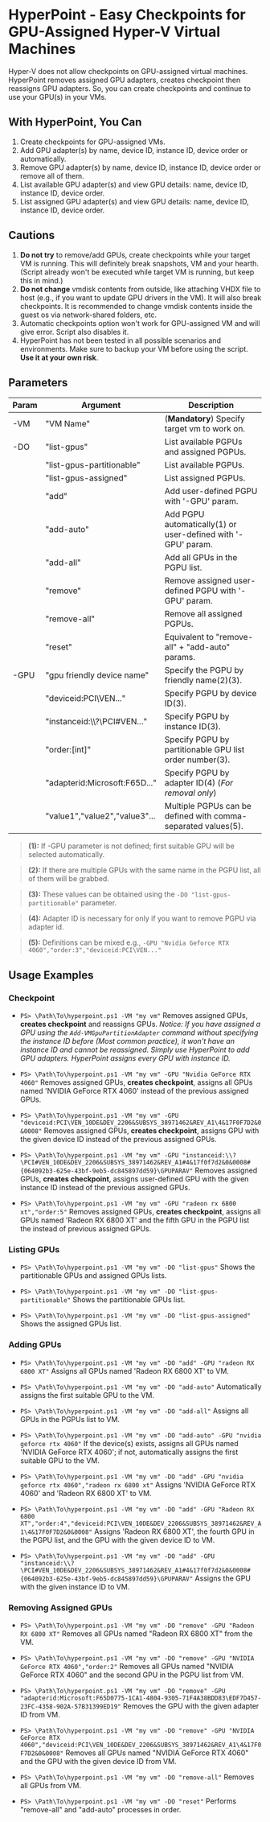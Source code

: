 # HyperPoint - Easy Checkpoints for GPU-Assigned Hyper-V Virtual Machines

Hyper-V does not allow checkpoints on GPU-assigned virtual machines. HyperPoint removes assigned GPU adapters, creates checkpoint then reassigns GPU adapters. So, you can create checkpoints and continue to use your GPU(s) in your VMs.



## With HyperPoint, You Can
1) Create checkpoints for GPU-assigned VMs.
2) Add GPU adapter(s) by name, device ID, instance ID, device order or automatically.
3) Remove GPU adapter(s) by name, device ID, instance ID, device order or remove all of them.
4) List available GPU adapter(s) and view GPU details: name, device ID, instance ID, device order.
5) List assigned GPU adapter(s) and view GPU details: name, device ID, instance ID, device order.



## Cautions
1) **Do not try** to remove/add GPUs, create checkpoints while your target VM is running. This will definitely break snapshots, VM and your hearth. (Script already won't be executed while target VM is running, but keep this in mind.)
2) **Do not change** vmdisk contents from outside, like attaching VHDX file to host (e.g., if you want to update GPU drivers in the VM). It will also break checkpoints. It is recommended to change vmdisk contents inside the guest os via network-shared folders, etc.
3) Automatic checkpoints option won't work for GPU-assigned VM and will give error. Script also disables it.
4) HyperPoint has not been tested in all possible scenarios and environments. Make sure to backup your VM before using the script. **Use it at your own risk**.




## Parameters
| Param | Argument                      | Description                                                    |
|-------|-------------------------------|----------------------------------------------------------------|
| -VM   | "VM Name"                     | (**Mandatory**) Specify target vm to work on.                  |
| -DO   | "list-gpus"                   | List available PGPUs and assigned PGPUs.                       |
|       | "list-gpus-partitionable"     | List available PGPUs.                                          |
|       | "list-gpus-assigned"          | List assigned PGPUs.                                           |
|       | "add"                         | Add user-defined PGPU with '-GPU' param.                       |
|       | "add-auto"                    | Add PGPU automatically(1) or user-defined with '-GPU' param.   |
|       | "add-all"                     | Add all GPUs in the PGPU list.                                 |
|       | "remove"                      | Remove assigned user-defined PGPU with '-GPU' param.           |
|       | "remove-all"                  | Remove all assigned PGPUs.                                     |
|       | "reset"                       | Equivalent to "remove-all" + "add-auto" params.                |
| -GPU  | "gpu friendly device name"    | Specify the  PGPU by friendly name(2)(3).                      |
|       | "deviceid:PCI\VEN..."         | Specify PGPU by device ID(3).                                  |
|       | "instanceid:\\\\?\PCI#VEN..." | Specify PGPU by instance ID(3).                                |
|       | "order:[int]"                 | Specify PGPU by partitionable GPU list order number(3).        |
|       | "adapterid:Microsoft:F65D..." | Specify PGPU by adapter ID(4) (*For removal only*)             |
|       | "value1","value2","value3"... | Multiple PGPUs can be defined with comma-separated values(5).  |

> **(1):** If -GPU parameter is not defined; first suitable GPU will be selected automatically.

> **(2):** If there are multiple GPUs with the same name in the PGPU list, all of them will be grabbed.

> **(3):** These values can be obtained using the `-DO "list-gpus-partitionable"` parameter.

> **(4):** Adapter ID is necessary for only if you want to remove PGPU via adapter id.

> **(5):** Definitions can be mixed e.g., `-GPU "Nvidia Geforce RTX 4060","order:3","deviceid:PCI\VEN..."`



## Usage Examples

### Checkpoint

- `PS> \Path\To\hyperpoint.ps1 -VM "my vm"`
Removes assigned GPUs, **creates checkpoint** and reassigns GPUs.
*Notice: If you have assigned a GPU using the `Add-VMGpuPartitionAdapter` command without specifying the instance ID before (Most common practice), it won't have an instance ID and cannot be reassigned. Simply use HyperPoint to add GPU adapters. HyperPoint assigns every GPU with instance ID.*

- `PS> \Path\To\hyperpoint.ps1 -VM "my vm" -GPU "Nvidia GeForce RTX 4060"`
Removes assigned GPUs, **creates checkpoint**, assigns all GPUs named 'NVIDIA GeForce RTX 4060' instead of the previous assigned GPUs.

- `PS> \Path\To\hyperpoint.ps1 -VM "my vm" -GPU "deviceid:PCI\VEN_10DE&DEV_2206&SUBSYS_38971462&REV_A1\4&17F0F7D2&0&0008"`
Removes assigned GPUs, **creates checkpoint**, assigns GPU with the given device ID instead of the previous assigned GPUs.

- `PS> \Path\To\hyperpoint.ps1 -VM "my vm" -GPU "instanceid:\\?\PCI#VEN_10DE&DEV_2206&SUBSYS_38971462&REV_A1#4&17f0f7d2&0&0008#{064092b3-625e-43bf-9eb5-dc845897dd59}\GPUPARAV"`
Removes assigned GPUs, **creates checkpoint**, assigns user-defined GPU with the given instance ID instead of the previous assigned GPUs.

- `PS> \Path\To\hyperpoint.ps1 -VM "my vm" -GPU "radeon rx 6800 xt","order:5"`
Removes assigned GPUs, **creates checkpoint**, assigns all GPUs named 'Radeon RX 6800 XT' and the fifth GPU in the PGPU list the instead of previous assigned GPUs.

### Listing GPUs

- `PS> \Path\To\hyperpoint.ps1 -VM "my vm" -DO "list-gpus"`
Shows the partitionable GPUs and assigned GPUs lists.

- `PS> \Path\To\hyperpoint.ps1 -VM "my vm" -DO "list-gpus-partitionable"`
Shows the partitionable GPUs list.

- `PS> \Path\To\hyperpoint.ps1 -VM "my vm" -DO "list-gpus-assigned"`
Shows the assigned GPUs list.

### Adding GPUs

- `PS> \Path\To\hyperpoint.ps1 -VM "my vm" -DO "add" -GPU "radeon RX 6800 XT"`
Assigns all GPUs named 'Radeon RX 6800 XT' to VM.

- `PS> \Path\To\hyperpoint.ps1 -VM "my vm" -DO "add-auto"`
Automatically assigns the first suitable GPU to the VM.

- `PS> \Path\To\hyperpoint.ps1 -VM "my vm" -DO "add-all"`
Assigns all GPUs in the PGPUs list to VM.

- `PS> \Path\To\hyperpoint.ps1 -VM "my vm" -DO "add-auto" -GPU "nvidia geforce rtx 4060"`
If the device(s) exists, assigns all GPUs named 'NVIDIA GeForce RTX 4060'; if not, automatically assigns the first suitable GPU to the VM.

- `PS> \Path\To\hyperpoint.ps1 -VM "my vm" -DO "add" -GPU "nvidia geforce rtx 4060","radeon rx 6800 xt"`
Assigns 'NVIDIA GeForce RTX 4060' and 'Radeon RX 6800 XT' to VM.

- `PS> \Path\To\hyperpoint.ps1 -VM "my vm" -DO "add" -GPU "Radeon RX 6800 XT","order:4","deviceid:PCI\VEN_10DE&DEV_2206&SUBSYS_38971462&REV_A1\4&17F0F7D2&0&0008"`
Assigns 'Radeon RX 6800 XT', the fourth GPU in the PGPU list, and the GPU with the given device ID to VM.

- `PS> \Path\To\hyperpoint.ps1 -VM "my vm" -DO "add" -GPU "instanceid:\\?\PCI#VEN_10DE&DEV_2206&SUBSYS_38971462&REV_A1#4&17f0f7d2&0&0008#{064092b3-625e-43bf-9eb5-dc845897dd59}\GPUPARAV"`
Assigns the GPU with the given instance ID to VM.

### Removing Assigned GPUs

- `PS> \Path\To\hyperpoint.ps1 -VM "my vm" -DO "remove" -GPU "Radeon RX 6800 XT"`
Removes all GPUs named "Radeon RX 6800 XT" from the VM.

- `PS> \Path\To\hyperpoint.ps1 -VM "my vm" -DO "remove" -GPU "NVIDIA GeForce RTX 4060","order:2"`
Removes all GPUs named "NVIDIA GeForce RTX 4060" and the second GPU in the PGPU list from VM.

- `PS> \Path\To\hyperpoint.ps1 -VM "my vm" -DO "remove" -GPU "adapterid:Microsoft:F65D0775-1CA1-4804-9305-71F4A38BDD83\EDF7D457-23FC-4358-902A-57B31399ED19"`
Removes the GPU with the given adapter ID from VM.

- `PS> \Path\To\hyperpoint.ps1 -VM "my vm" -DO "remove" -GPU "NVIDIA GeForce RTX 4060","deviceid:PCI\VEN_10DE&DEV_2206&SUBSYS_38971462&REV_A1\4&17F0F7D2&0&0008"`
Removes all GPUs named "NVIDIA GeForce RTX 4060" and the GPU with the given device ID from VM.

- `PS> \Path\To\hyperpoint.ps1 -VM "my vm" -DO "remove-all"`
Removes all GPUs from VM.

- `PS> \Path\To\hyperpoint.ps1 -VM "my vm" -DO "reset"`
Performs "remove-all" and "add-auto" processes in order.
